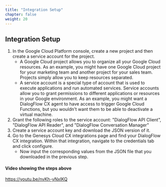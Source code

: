 ```yaml
---
title: "Integration Setup"
chapter: false
weight: 20
---
```


## Integration Setup

1. In the Google Cloud Platform console, create a new project and then create a service account for the project.
    - A Google Cloud project allows you to organize all your Google Cloud resources. As an example, you might have one Google Cloud project for your marketing team and another project for your sales team. Projects simply allow you to keep resources separated. 
    - A service account is a special type of account that is used to execute applications and run automated services. Service accounts allow you to grant permissions to different applications or resources in your Google environment. As an example, you might want a DialogFlow CX agent to have access to trigger Google Cloud Functions, but you wouldn't want them to be able to deactivate a virtual machine.
2. Grant the following roles to the service account: "DialogFlow API Client", "DialogFlow API Reader", and "DialogFlow Conversation Manager"
3. Create a service account key and download the JSON version of it.
4. Go to the Genesys Cloud CX integrations page and find your DialogFlow CX integration. Within that integration, navigate to the credentials tab and click configure. 
    - Now input the corresponding values from the JSON file that you downloaded in the previous step. 

#### Video showing the steps above
https://youtu.be/nvKh-yNxIKQ 